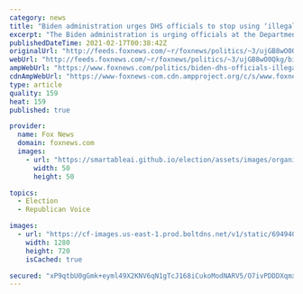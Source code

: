 ```yaml
---
category: news
title: "Biden administration urges DHS officials to stop using ‘illegal alien’ in favor of ‘inclusive’ language"
excerpt: "The Biden administration is urging officials at the Department of Homeland Security to stop using phrases like “illegal alien” in favor of what it says are more “inclusive” terms -- part of a broader effort by the administration to change language use on immigration."
publishedDateTime: 2021-02-17T00:38:42Z
originalUrl: "http://feeds.foxnews.com/~r/foxnews/politics/~3/ujGB8wO0Qkg/biden-dhs-officials-illegal-alien-inclusive-language"
webUrl: "http://feeds.foxnews.com/~r/foxnews/politics/~3/ujGB8wO0Qkg/biden-dhs-officials-illegal-alien-inclusive-language"
ampWebUrl: "https://www.foxnews.com/politics/biden-dhs-officials-illegal-alien-inclusive-language.amp"
cdnAmpWebUrl: "https://www-foxnews-com.cdn.ampproject.org/c/s/www.foxnews.com/politics/biden-dhs-officials-illegal-alien-inclusive-language.amp"
type: article
quality: 159
heat: 159
published: true

provider:
  name: Fox News
  domain: foxnews.com
  images:
    - url: "https://smartableai.github.io/election/assets/images/organizations/foxnews.com-50x50.jpg"
      width: 50
      height: 50

topics:
  - Election
  - Republican Voice

images:
  - url: "https://cf-images.us-east-1.prod.boltdns.net/v1/static/694940094001/445ed9ed-cd0c-41f3-83e6-58a88f7d11ba/8d88fc84-ae2d-47e0-a180-90c427f3db5e/1280x720/match/image.jpg"
    width: 1280
    height: 720
    isCached: true

secured: "xP9qtbU0gGmk+eyml49X2KNV6qN1gTcJ168iCukoModNARV5/O7ivPDDDXqmxyI1YyYJwFPqJ2wLaFev2xkVKcrMtdP8KK0we/UkRD6CwRmwK/v5dknN/6qILmf2o/E+pePsg6MKLhOcz9cxW8Xw43tpBBKGtba5Xm6Bsipw44pDIcCEmieDP9EqGgpxO6ZmpGz0QU0aZs6TYaIeWkB7qOYw+tR8C8A7Z6QBn2zYGThwGfkKYEnrGAwlZmW+W+v+motBuHuhXnyl+VskyI0ci/hHul/eblTCDXJiH3ng+7vUfSf7gtDjOETorldPmgx8jCvc4KNPzyYcHE/xH2G0e79ZaVtDnKfQ4IRWHOA8tu8=;NZOK4mDL8YODzaMDysCn/A=="
---
```


